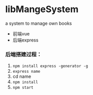 # libMangeSystem
a system to manage own books
- 前端vue
- 后端express
### 后端搭建过程：
1. `npm install express -generator -g`
2.  `express name `
3. cd name
4. `npm install`
5. `npm start`

